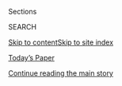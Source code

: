 <div id="app">

<div>

<div class="NYTAppHideMasthead css-1r6wvpq e1suatyy0">

<div class="section css-ui9rw0 e1suatyy2">

<div class="css-eph4ug er09x8g0">

<div class="css-6n7j50">

</div>

<span class="css-1dv1kvn">Sections</span>

<div class="css-10488qs">

<span class="css-1dv1kvn">SEARCH</span>

</div>

[Skip to content](#site-content)[Skip to site
index](#site-index)

</div>

<div class="css-10698na e1huz5gh0">

</div>

</div>

<div id="masthead-bar-one" class="section hasLinks css-15hmgas e1csuq9d3">

<div class="css-uqyvli e1csuq9d0">

</div>

<div class="css-1uqjmks e1csuq9d1">

</div>

<div class="css-9e9ivx">

[](https://myaccount.nytimes3xbfgragh.onion/auth/login?response_type=cookie&client_id=vi)

</div>

<div class="css-1bvtpon e1csuq9d2">

[Today’s Paper](https://www.nytimes3xbfgragh.onion/section/todayspaper)

</div>

</div>

</div>

</div>

<div data-aria-hidden="false">

<div id="site-content" data-role="main">

<div id="top-wrapper" class="css-15p45cc eaca97t0" type="top">

<div id="top-slug" class="css-19x0jxb eaca97t1" hidden="">

Advertisement

</div>

[Continue reading the main
story](#after-top)

<div class="ad top-wrapper" style="text-align:center;height:100%;display:block;min-height:90px">

<div id="top" class="place-ad" data-position="top" data-size-key="top">

</div>

</div>

<div id="after-top">

</div>

</div>

<div id="byline" class="section css-15h4p1b e9abtgs0">

<div class="css-1j21atc e1svk9qx1">

<div class="css-nfcc9b e1svk9qx3">

<div class="css-cnx41t">

![Portrait of Sarah
Almukhtar](https://static01.graylady3jvrrxbe.onion/images/2019/10/04/reader-center/author-sarah-almukhtar/author-sarah-almukhtar-thumbLarge.png)

</div>

<div class="css-vl9dhg e1svk9qx5">

<div class="css-1nrhkj6 e1svk9qx6">

# Sarah Almukhtar

</div>

## <span></span>

Sarah Almukhtar is a graphics editor based in New York, where she
designs visual stories about the news. She studied architecture at the
New Jersey Institute of Technology and earned a master's degree in urban
planning from Columbia University. Ms. Almukhtar joined The New York
Times in 2015.

</div>

</div>

</div>

<div>

<div id="mid1-wrapper" class="css-1mn4oms eaca97t0" type="rank">

<div id="mid1-slug" class="css-1tag3rd eaca97t1">

Advertisement

</div>

[Continue reading the main
story](#after-mid1)

<div id="mid1" class="ad mid1-wrapper" style="text-align:center;height:100%;display:block">

</div>

<div id="after-mid1">

</div>

</div>

</div>

<div class="css-185go5a e1o5byef0">

<div class="css-15cbhtu">

  - [Latest](#stream-panel)
  - <span class="css-6n7j50">Search</span>
    <div class="control">
    <div class="label-container css-1dv1kvn">
    Search
    </div>
    <div class="css-wm4t3d">
    **<span id="clear-search-input" class="css-1dv1kvn">Clear this text
    input</span>
    </div>
    </div>
    <span class="css-1iovbfw"></span>

<div id="stream-panel" class="section css-8msx5b e1jz0cab1">

<div class="css-13mho3u">

1.  
    
    <div class="css-1cp3ece">
    
    <div class="css-1l4spti">
    
    [](/interactive/2020/03/21/us/coronavirus-us-cases-spread.html)
    
    <div class="css-79elbk">
    
    ![](https://static01.graylady3jvrrxbe.onion/images/2020/03/21/us/coronavirus-us-cases-spread-promo-1584800081836/coronavirus-us-cases-spread-promo-1584800081836-thumbWide-v2.jpg?quality=75&auto=webp&disable=upscale)
    
    </div>
    
    ## Watch How the Coronavirus Spread Across the United States
    
    It’s been two months since the first confirmed case was reported in
    the United States. As testing expanded and the virus spread, the
    number of new cases has multiplied at a rapid pace.
    
    <div class="css-1nqbnmb ea5icrr0">
    
    By <span class="css-1n7hynb">Lazaro Gamio, Mitch Smith, Karen
    Yourish <span>and</span> Sarah
    Almukhtar</span>
    
    </div>
    
    </div>
    
    <div class="css-1lc2l26 e1xfvim33">
    
    </div>
    
    </div>

2.  
    
    <div class="css-1cp3ece">
    
    <div class="css-1l4spti">
    
    [](/2020/03/10/world/europe/greece-migrants-secret-site.html)
    
    <div class="css-79elbk">
    
    ![](https://static01.graylady3jvrrxbe.onion/images/2020/03/06/world/greece-migrants-promo/greece-migrants-promo-thumbWide-v2.jpg?quality=75&auto=webp&disable=upscale)
    
    </div>
    
    ## ‘We Are Like Animals’: Inside Greece’s Secret Site for Migrants
    
    The extrajudicial center is one of several tactics Greece is using
    to prevent a repeat of the 2015 migration crisis.
    
    <div class="css-1nqbnmb ea5icrr0">
    
    By <span class="css-1n7hynb">Matina Stevis-Gridneff, Patrick
    Kingsley, Haley Willis, Sarah Almukhtar <span>and</span> Malachy
    Browne</span>
    
    </div>
    
    </div>
    
    <div class="css-1lc2l26 e1xfvim33">
    
    </div>
    
    </div>

3.  
    
    <div class="css-1cp3ece">
    
    <div class="css-1l4spti">
    
    [](/interactive/2020/03/02/us/politics/2020-super-tuesday-states.html)
    
    <div class="css-79elbk">
    
    ![](https://static01.graylady3jvrrxbe.onion/images/2020/03/01/us/2020-super-tuesday-states-promo-1583117064408/2020-super-tuesday-states-promo-1583117064408-thumbWide.png?quality=75&auto=webp&disable=upscale)
    
    </div>
    
    ## Here’s What’s at Stake in Super Tuesday States
    
    A third of all available Democratic delegates will be awarded on
    Tuesday — perhaps the single most important day on the 2020 primary
    calendar. Here’s your guide.
    
    <div class="css-1nqbnmb ea5icrr0">
    
    By <span class="css-1n7hynb">Sarah Almukhtar, Alexander Burns,
    Thomas Kaplan, Lisa Lerer, Reid J. Epstein <span>and</span> Umi
    Syam</span>
    
    </div>
    
    </div>
    
    <div class="css-1lc2l26 e1xfvim33">
    
    </div>
    
    </div>

4.  
    
    <div class="css-1cp3ece">
    
    <div class="css-1l4spti">
    
    [](/interactive/2020/02/21/us/politics/democratic-fundraising-numbers-february.html)
    
    <div class="css-79elbk">
    
    ![](https://static01.graylady3jvrrxbe.onion/images/2020/02/20/us/democratic-fundraising-numbers-february-promo-1582256389595/democratic-fundraising-numbers-february-promo-1582256389595-thumbWide-v3.png?quality=75&auto=webp&disable=upscale)
    
    </div>
    
    ## How Bloomberg Outspent His Rivals, and Sanders Outraised Them All
    
    By the end of January, Michael R. Bloomberg had spent more than four
    other leading Democratic candidates combined.
    
    <div class="css-1nqbnmb ea5icrr0">
    
    By <span class="css-1n7hynb">Sarah Almukhtar, Thomas Kaplan, K.K.
    Rebecca Lai <span>and</span> Rachel
    Shorey</span>
    
    </div>
    
    </div>
    
    <div class="css-1lc2l26 e1xfvim33">
    
    </div>
    
    </div>

5.  
    
    <div class="css-1cp3ece">
    
    <div class="css-1l4spti">
    
    [](/interactive/2020/02/19/us/elections/debate-speaking-time.html)
    
    <div class="css-79elbk">
    
    ![](https://static01.graylady3jvrrxbe.onion/images/2020/02/19/us/debate-speaking-time-promo-1582153336966/debate-speaking-time-promo-1582153336966-thumbWide.jpg?quality=75&auto=webp&disable=upscale)
    
    </div>
    
    ## Which Candidates Got the Most Speaking Time in the Democratic Debate
    
    Senators Elizabeth Warren and Amy Klobuchar led the six candidates
    onstage.
    
    <div class="css-1nqbnmb ea5icrr0">
    
    By <span class="css-1n7hynb">Sarah Almukhtar, Weiyi Cai
    <span>and</span> Lauren
    Leatherby</span>
    
    </div>
    
    </div>
    
    <div class="css-1lc2l26 e1xfvim33">
    
    </div>
    
    </div>

6.  
    
    <div class="css-1cp3ece">
    
    <div class="css-1l4spti">
    
    [](/interactive/2020/02/07/us/elections/debate-speaking-time.html)
    
    <div class="css-79elbk">
    
    ![](https://static01.graylady3jvrrxbe.onion/images/2020/02/06/us/debate-speaking-time-promo-1581017299502/debate-speaking-time-promo-1581017299502-thumbWide.jpg?quality=75&auto=webp&disable=upscale)
    
    </div>
    
    ## Which Candidates Got the Most Speaking Time in the Democratic Debate
    
    Senator Bernie Sanders and former Vice President Joseph R. Biden Jr.
    led the stage of seven candidates.Follow along live during the
    debate.
    
    <div class="css-1nqbnmb ea5icrr0">
    
    By <span class="css-1n7hynb">Sarah Almukhtar, Quoctrung Bui
    <span>and</span> Weiyi
    Cai</span>
    
    </div>
    
    </div>
    
    <div class="css-1lc2l26 e1xfvim33">
    
    </div>
    
    </div>

7.  
    
    <div class="css-1cp3ece">
    
    <div class="css-1l4spti">
    
    [](/interactive/2020/us/elections/delegate-count-primary-results.html)
    
    <div class="css-79elbk">
    
    ![](https://static01.graylady3jvrrxbe.onion/images/2020/01/31/us/delegate-count-primary-results-promo-1580516316371/delegate-count-primary-results-promo-1580516316371-thumbWide-v80.png?quality=75&auto=webp&disable=upscale)
    
    </div>
    
    ## Democratic Delegate Count and Primary Election Results 2020
    
    See how many delegates are available in each state.
    
    <div class="css-1nqbnmb ea5icrr0">
    
    By <span class="css-1n7hynb">Lauren Leatherby <span>and</span> Sarah
    Almukhtar</span>
    
    </div>
    
    </div>
    
    <div class="css-1lc2l26 e1xfvim33">
    
    </div>
    
    </div>

8.  
    
    <div class="css-1cp3ece">
    
    <div class="css-1l4spti">
    
    [](/interactive/2020/02/01/us/elections/democratic-q4-fundraising.html)
    
    <div class="css-79elbk">
    
    ![](https://static01.graylady3jvrrxbe.onion/images/2020/01/31/us/democratic-q4-fundraising-promo-1580527309552/democratic-q4-fundraising-promo-1580527309552-thumbWide-v4.jpg?quality=75&auto=webp&disable=upscale)
    
    </div>
    
    ## 2020 Democrats Went on a Spending Spree in the Final Months of 2019
    
    As the first nominating contests approached, Democratic presidential
    candidates spent millions on ads and staff in the fourth quarter of
    2019.
    
    <div class="css-1nqbnmb ea5icrr0">
    
    By <span class="css-1n7hynb">Sarah Almukhtar, Thomas Kaplan
    <span>and</span> Rachel
    Shorey</span>
    
    </div>
    
    </div>
    
    <div class="css-1lc2l26 e1xfvim33">
    
    </div>
    
    </div>

9.  
    
    <div class="css-1cp3ece">
    
    <div class="css-1l4spti">
    
    [](/interactive/2020/01/24/us/politics/presidential-primary-election-guide.html)
    
    <div class="css-79elbk">
    
    ![](https://static01.graylady3jvrrxbe.onion/images/2020/01/22/us/politics/primary-election-guide-promostill/primary-election-guide-promostill-thumbWide.jpg?quality=75&auto=webp&disable=upscale)
    
    </div>
    
    ## Ready, Set, Vote: Here’s Everything You Need to Know for the 2020 Primaries
    
    The Iowa caucuses are around the corner. As you get ready for
    primary season, take a look at our cheat sheet on the race.
    
    <div class="css-1nqbnmb ea5icrr0">
    
    By <span class="css-1n7hynb">Sarah Almukhtar, Matt Flegenheimer, Umi
    Syam <span>and</span> Eden
    Weingart</span>
    
    </div>
    
    </div>
    
    <div class="css-1lc2l26 e1xfvim33">
    
    </div>
    
    </div>

10. 
    
    <div class="css-1cp3ece">
    
    <div class="css-1l4spti">
    
    [](/interactive/2020/01/03/world/middleeast/iraq-embassy-baghdad-airport-attack.html)
    
    <div class="css-79elbk">
    
    ![](https://static01.graylady3jvrrxbe.onion/images/2020/01/02/world/middleeast/iraq-embassy-baghdad-airport-attack-1578026455663/iraq-embassy-baghdad-airport-attack-1578026455663-thumbWide-v13.png?quality=75&auto=webp&disable=upscale)
    
    </div>
    
    ## Maps: How the Confrontation Between the U.S. and Iran Escalated
    
    Here’s how the situation developed over the last two weeks.
    
    <div class="css-1nqbnmb ea5icrr0">
    
    By <span class="css-1n7hynb">Sarah Almukhtar, Falih Hassan, K.K.
    Rebecca Lai, Lauren Leatherby, Allison McCann, Anjali Singhvi
    <span>and</span> Jin Wu</span>
    
    </div>
    
    </div>
    
    <div class="css-1lc2l26 e1xfvim33">
    
    </div>
    
    </div>

<div class="css-13mho3u">

<div class="css-1t62hi8">

<div class="css-1stvaey">

Show
More

<div>

<div style="border:0;clip:rect(0 0 0 0);height:1px;margin:-1px;overflow:hidden;white-space:nowrap;padding:0;width:1px;position:absolute" data-role="log" data-aria-live="assertive">

</div>

<div style="border:0;clip:rect(0 0 0 0);height:1px;margin:-1px;overflow:hidden;white-space:nowrap;padding:0;width:1px;position:absolute" data-role="log" data-aria-live="assertive">

</div>

<div style="border:0;clip:rect(0 0 0 0);height:1px;margin:-1px;overflow:hidden;white-space:nowrap;padding:0;width:1px;position:absolute" data-role="log" data-aria-live="polite">

</div>

<div style="border:0;clip:rect(0 0 0 0);height:1px;margin:-1px;overflow:hidden;white-space:nowrap;padding:0;width:1px;position:absolute" data-role="log" data-aria-live="polite">

</div>

</div>

</div>

</div>

</div>

</div>

<div class="css-g6hk37 supplemental">

<div id="mid2-wrapper" class="css-10wkyv7 eaca97t0" type="lede">

<div id="mid2-slug" class="css-1tag3rd eaca97t1">

Advertisement

</div>

[Continue reading the main
story](#after-mid2)

<div id="mid2" class="ad mid2-wrapper" style="text-align:center;height:100%;display:block;min-height:250px">

</div>

<div id="after-mid2">

</div>

</div>

## Follow Elsewhere

<div class="module-body">

  - [**<span data-aria-hidden="true">sarahalmukhtar</span><span class="css-1dv1kvn">twitter
    page for sarahalmukhtar</span>](https://twitter.com/sarahalmukhtar)

</div>

## Feedback? Questions?

<div class="css-hftqp3">

Include your name, the article headline, and your message.

</div>

Email Author

</div>

</div>

</div>

</div>

</div>

</div>

## Site Index

<div>

</div>

## Site Information Navigation

  - [© <span>2020</span> <span>The New York Times
    Company</span>](https://help.nytimes3xbfgragh.onion/hc/en-us/articles/115014792127-Copyright-notice)

<!-- end list -->

  - [NYTCo](https://www.nytco.com/)
  - [Contact
    Us](https://help.nytimes3xbfgragh.onion/hc/en-us/articles/115015385887-Contact-Us)
  - [Work with us](https://www.nytco.com/careers/)
  - [Advertise](https://nytmediakit.com/)
  - [T Brand Studio](http://www.tbrandstudio.com/)
  - [Your Ad
    Choices](https://www.nytimes3xbfgragh.onion/privacy/cookie-policy#how-do-i-manage-trackers)
  - [Privacy](https://www.nytimes3xbfgragh.onion/privacy)
  - [Terms of
    Service](https://help.nytimes3xbfgragh.onion/hc/en-us/articles/115014893428-Terms-of-service)
  - [Terms of
    Sale](https://help.nytimes3xbfgragh.onion/hc/en-us/articles/115014893968-Terms-of-sale)
  - [Site
    Map](https://spiderbites.nytimes3xbfgragh.onion)
  - [Help](https://help.nytimes3xbfgragh.onion/hc/en-us)
  - [Subscriptions](https://www.nytimes3xbfgragh.onion/subscription?campaignId=37WXW)

</div>

</div>
